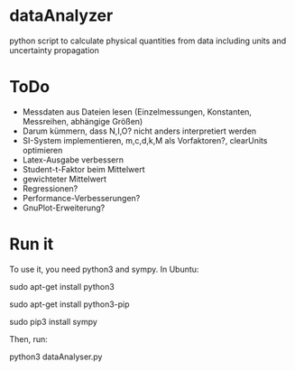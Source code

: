 # dataAnalyzer
python script to calculate physical quantities from data including units and uncertainty propagation

# ToDo

- Messdaten aus Dateien lesen (Einzelmessungen, Konstanten, Messreihen, abhängige Größen)
- Darum kümmern, dass N,I,O? nicht anders interpretiert werden
- SI-System implementieren, m,c,d,k,M als Vorfaktoren?, clearUnits optimieren
- Latex-Ausgabe verbessern
- Student-t-Faktor beim Mittelwert
- gewichteter Mittelwert
- Regressionen?
- Performance-Verbesserungen?
- GnuPlot-Erweiterung?

# Run it

To use it, you need python3 and sympy. In Ubuntu:

sudo apt-get install python3

sudo apt-get install python3-pip

sudo pip3 install sympy


Then, run:

python3 dataAnalyser.py
